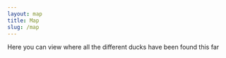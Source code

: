 ```yaml
---
layout: map
title: Map
slug: /map
---
```


<p>
    Here you can view where all the different ducks have been found this far
</p>